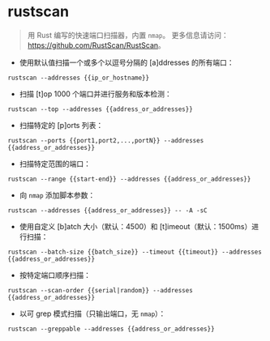 # rustscan

> 用 Rust 编写的快速端口扫描器，内置 `nmap`。
> 更多信息请访问：<https://github.com/RustScan/RustScan>。

- 使用默认值扫描一个或多个以逗号分隔的 [a]ddresses 的所有端口：

`rustscan --addresses {{ip_or_hostname}}`

- 扫描 [t]op 1000 个端口并进行服务和版本检测：

`rustscan --top --addresses {{address_or_addresses}}`

- 扫描特定的 [p]orts 列表：

`rustscan --ports {{port1,port2,...,portN}} --addresses {{address_or_addresses}}`

- 扫描特定范围的端口：

`rustscan --range {{start-end}} --addresses {{address_or_addresses}}`

- 向 `nmap` 添加脚本参数：

`rustscan --addresses {{address_or_addresses}} -- -A -sC`

- 使用自定义 [b]atch 大小（默认：4500）和 [t]imeout（默认：1500ms）进行扫描：

`rustscan --batch-size {{batch_size}} --timeout {{timeout}} --addresses {{address_or_addresses}}`

- 按特定端口顺序扫描：

`rustscan --scan-order {{serial|random}} --addresses {{address_or_addresses}}`

- 以可 grep 模式扫描（只输出端口，无 `nmap`）：

`rustscan --greppable --addresses {{address_or_addresses}}`